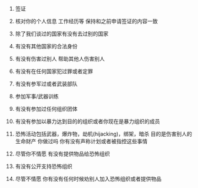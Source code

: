 1. 签证
2. 核对你的个人信息 工作经历等 保持和之前申请签证的内容一致



3.  除了我们谈过的国家有没有去过别的国家
4.  有没有其他国家的合法身份
5.  有没有伤害过别人  帮助其他人伤害别人
6.  有没有在任何国家犯过罪或者定罪
7.  有没有参军过或者武装部队
8.  参加军事/武器训练
9.  有没有参加过任何组织团体
10.  有没有参加以暴力达到目的的组织或者你现在是暴力组织的成员
11.  恐怖活动包括武器，爆炸物，劫机(hijacking)，绑架，暗杀  目的是伤害别人的生命财产  你做过吗  你有没有声称计划或者被指控这些事情
12.  尽管你不情愿  有没有提供物品给恐怖组织
13.  有没有公开支持恐怖组织
14.  尽管不情愿  你有没有任何时候劝别人加入恐怖组织或者提供物品

<!--stackedit_data:
eyJoaXN0b3J5IjpbMTU3MDA5NjAxNSwtMjA4ODc0NjYxMl19
-->